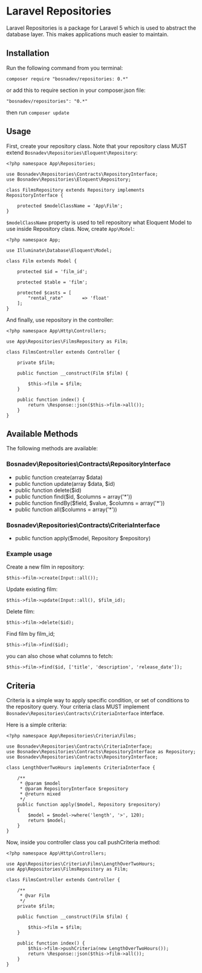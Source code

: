 # Laravel Repositories

Laravel Repositories is a package for Laravel 5 which is used to abstract the database layer. This makes applications much easier to maintain.

## Installation

Run the following command from you terminal:


 ```
 composer require "bosnadev/repositories: 0.*"
 ```
 
or add this to require section in your composer.json file:
 
 ```
 "bosnadev/repositories": "0.*"
 ```
 
then run ```composer update```
 
 
## Usage
 
First, create your repository class. Note that your repository class MUST extend ```Bosnadev\Repositories\Eloquent\Repository```:

    <?php namespace App\Repositories;

    use Bosnadev\Repositories\Contracts\RepositoryInterface;
    use Bosnadev\Repositories\Eloquent\Repository;

    class FilmsRepository extends Repository implements RepositoryInterface {

        protected $modelClassName = 'App\Film';
    }

```$modelClassName``` property is used to tell repository what Eloquent Model to use inside Repository class. Now, create ```App\Model```:

    <?php namespace App;
    
    use Illuminate\Database\Eloquent\Model;
    
    class Film extends Model {
    
        protected $id = 'film_id';
    
        protected $table = 'film';
    
        protected $casts = [
            "rental_rate"       => 'float'
        ];
    }
    
And finally, use repository in the controller:

    <?php namespace App\Http\Controllers;
    
    use App\Repositories\FilmsRepository as Film;
    
    class FilmsController extends Controller {
    
        private $film;
    
        public function __construct(Film $film) {
    
            $this->film = $film;
        }
    
        public function index() {
            return \Response::json($this->film->all());
        }
    }
    

## Available Methods

The following methods are available:

### Bosnadev\Repositories\Contracts\RepositoryInterface

* public function create(array $data)
* public function update(array $data, $id)
* public function delete($id)
* public function find($id, $columns = array('*'))
* public function findBy($field, $value, $columns = array('*'))
* public function all($columns = array('*'))

### Bosnadev\Repositories\Contracts\CriteriaInterface

* public function apply($model, Repository $repository)


### Example usage


Create a new film in repository:

    $this->film->create(Input::all());
    
Update existing film:

    $this->film->update(Input::all(), $film_id);
    
Delete film:
    
    $this->film->delete($id);
    
Find film by film_id;

    $this->film->find($id);
    
you can also chose what columns to fetch:
   
    $this->film->find($id, ['title', 'description', 'release_date']);
    
## Criteria

Criteria is a simple way to apply specific condition, or set of conditions to the repository query. Your criteria class MUST implement ```Bosnadev\Repositories\Contracts\CriteriaInterface``` interface.

Here is a simple criteria:

    <?php namespace App\Repositories\Criteria\Films;
    
    use Bosnadev\Repositories\Contracts\CriteriaInterface;
    use Bosnadev\Repositories\Contracts\RepositoryInterface as Repository;
    use Bosnadev\Repositories\Contracts\RepositoryInterface;
    
    class LengthOverTwoHours implements CriteriaInterface {
    
        /**
         * @param $model
         * @param RepositoryInterface $repository
         * @return mixed
         */
        public function apply($model, Repository $repository)
        {
            $model = $model->where('length', '>', 120);
            return $model;
        }
    }
    
Now, inside you controller class you call pushCriteria method:

    <?php namespace App\Http\Controllers;
    
    use App\Repositories\Criteria\Films\LengthOverTwoHours;
    use App\Repositories\FilmsRepository as Film;
    
    class FilmsController extends Controller {
    
        /**
         * @var Film
         */
        private $film;
    
        public function __construct(Film $film) {
    
            $this->film = $film;
        }
    
        public function index() {
            $this->film->pushCriteria(new LengthOverTwoHours());
            return \Response::json($this->film->all());
        }
    }